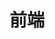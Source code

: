 # 前端

<detail tab="frontEnd" :menu="['JavaScript','css','Webpack', 'Sass','Jest','Vue','Axios','ElementUI','React','Jenkins', '常见问题]"/>